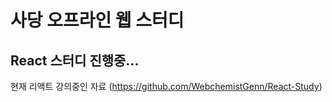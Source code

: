 # 사당 오프라인 웹 스터디

## React 스터디 진행중...

현재 리액트 강의중인 자료 (https://github.com/WebchemistGenn/React-Study)
